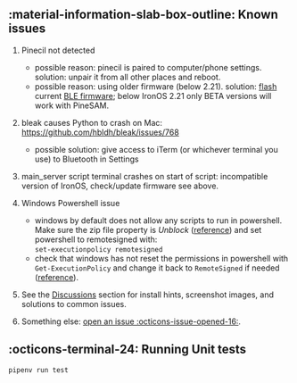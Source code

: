 
## :material-information-slab-box-outline: Known issues

1. Pinecil not detected
    * possible reason: pinecil is paired to computer/phone settings. solution: unpair it from all other places and reboot.
    * possible reason: using older firmware (below 2.21). solution: [flash](https://github.com/Ralim/IronOS/discussions/1518#discussioncomment-4866637) current [BLE firmware](https://github.com/Ralim/IronOS/releases); below IronOS 2.21 only BETA versions will work with PineSAM.

2. bleak causes Python to crash on Mac: https://github.com/hbldh/bleak/issues/768
    * possible solution: give access to iTerm (or whichever terminal you use) to Bluetooth in Settings

3. main_server script terminal crashes on start of script: incompatible version of IronOS, check/update firmware see above.

4. Windows Powershell issue
    * windows by default does not allow any scripts to run in powershell. Make sure the zip file property is _Unblock_ ([reference](https://github.com/builder555/PineSAM/discussions/106#discussion-4960445)) and set powershell to remotesigned with:<br/>
    `set-executionpolicy remotesigned`
    * check that windows has not reset the permissions in powershell with `Get-ExecutionPolicy` and change it back to `RemoteSigned` if needed ([reference](https://lazyadmin.nl/powershell/running-scripts-is-disabled-on-this-system/)).
  
5. See the [Discussions](https://github.com/builder555/PineSAM/discussions) section for install hints, screenshot images, and solutions to common issues.

6. Something else: [open an issue :octicons-issue-opened-16:](https://github.com/builder555/PineSAM/issues).

## :octicons-terminal-24: Running Unit tests 
```shell title="Run inside 'backend' folder"
pipenv run test
```